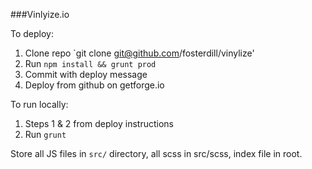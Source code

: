 ###Vinlyize.io

To deploy:

  1. Clone repo `git clone git@github.com/fosterdill/vinylize'
  2. Run `npm install && grunt prod`
  3. Commit with deploy message
  4. Deploy from github on getforge.io

To run locally:
  
  1. Steps 1 & 2 from deploy instructions
  2. Run `grunt`

Store all JS files in `src/` directory, all scss in src/scss, index file in root.